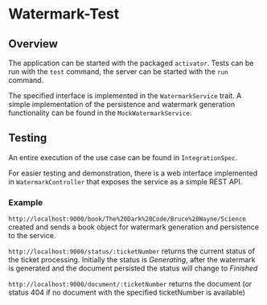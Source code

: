 
# Watermark-Test

## Overview

The application can be started with the packaged `activator`.
Tests can be run with the `test` command, the server can be started with the `run` command.

The specified interface is implemented in the `WatermarkService` trait.
A simple implementation of the persistence and watermark generation functionality can be found in the `MockWatermarkService`.

## Testing

An entire execution of the use case can be found in `IntegrationSpec`.

For easier testing and demonstration, there is a web interface implemented in `WatermarkController` that exposes the service as a simple REST API.

### Example

`http://localhost:9000/book/The%20Dark%20Code/Bruce%20Wayne/Science` created and sends a book object for watermark generation and persistence to the service.

`http://localhost:9000/status/:ticketNumber` returns the current status of the ticket processing.
Initially the status is *Generating*, after the watermark is generated and the document persisted the status will change to *Finished*

`http://localhost:9000/document/:ticketNumber` returns the document (or status 404 if no document with the specified ticketNumber is available)
